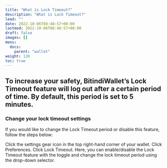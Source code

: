 ```yaml
---
title: "What is Lock Timeout?"
description: "What is Lock Timeout?"
lead: ""
date: 2022-10-06T08:48:57+00:00
lastmod: 2022-10-06T08:48:57+00:00
draft: false
images: []
menu:
  docs:
    parent: "wallet"
weight: 120
toc: true
---
```


## To increase your safety, BitindiWallet’s Lock Timeout feature will log out after a certain period of time. By default, this period is set to 5 minutes.

### Change your lock timeout settings

If you would like to change the Lock Timeout period or disable this feature, follow the steps below:

Click the settings gear icon in the top right-hand corner of your wallet.
Click Preferences.
Click Lock Timeout.
Here, you can enable/disable the Lock Timeout feature with the toggle and change the lock timeout period using the drop-down selector.
